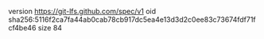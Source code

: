 version https://git-lfs.github.com/spec/v1
oid sha256:5116f2ca7fa44ab0cab78cb917dc5ea4e13d3d2c0ee83c73674fdf71fcf4be46
size 84
